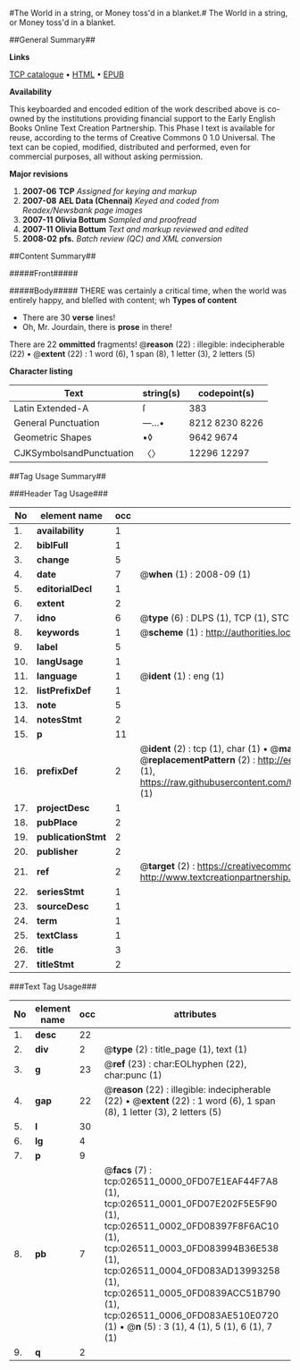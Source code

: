 #The World in a string, or Money toss'd in a blanket.#
The World in a string, or Money toss'd in a blanket.

##General Summary##

**Links**

[TCP catalogue](http://www.ota.ox.ac.uk/tcp/)  • 
[HTML](http://tei.it.ox.ac.uk/tcp/Texts-HTML/free/N20/N20222.html)  • 
[EPUB](http://tei.it.ox.ac.uk/tcp/Texts-EPUB/free/N20/N20222.epub)

**Availability**

This keyboarded and encoded edition of the
	       work described above is co-owned by the institutions
	       providing financial support to the Early English Books
	       Online Text Creation Partnership. This Phase I text is
	       available for reuse, according to the terms of Creative
	       Commons 0 1.0 Universal. The text can be copied,
	       modified, distributed and performed, even for
	       commercial purposes, all without asking permission.

**Major revisions**

1. __2007-06__ __TCP__ *Assigned for keying and markup*
1. __2007-08__ __AEL Data (Chennai)__ *Keyed and coded from Readex/Newsbank page images*
1. __2007-11__ __Olivia Bottum__ *Sampled and proofread*
1. __2007-11__ __Olivia Bottum__ *Text and markup reviewed and edited*
1. __2008-02__ __pfs.__ *Batch review (QC) and XML conversion*

##Content Summary##

#####Front#####

#####Body#####
THERE was certainly a critical time, when the world was entirely happy, and bleſſed with content; wh
**Types of content**

  * There are 30 **verse** lines!
  * Oh, Mr. Jourdain, there is **prose** in there!

There are 22 **ommitted** fragments! 
 @__reason__ (22) : illegible: indecipherable (22)  •  @__extent__ (22) : 1 word (6), 1 span (8), 1 letter (3), 2 letters (5)

**Character listing**


|Text|string(s)|codepoint(s)|
|---|---|---|
|Latin Extended-A|ſ|383|
|General Punctuation|—…•|8212 8230 8226|
|Geometric Shapes|▪◊|9642 9674|
|CJKSymbolsandPunctuation|〈〉|12296 12297|

##Tag Usage Summary##

###Header Tag Usage###

|No|element name|occ|attributes|
|---|---|---|---|
|1.|__availability__|1||
|2.|__biblFull__|1||
|3.|__change__|5||
|4.|__date__|7| @__when__ (1) : 2008-09 (1)|
|5.|__editorialDecl__|1||
|6.|__extent__|2||
|7.|__idno__|6| @__type__ (6) : DLPS (1), TCP (1), STC (1), NOTIS (1), IMAGE-SET (1), EVANS-CITATION (1)|
|8.|__keywords__|1| @__scheme__ (1) : http://authorities.loc.gov/ (1)|
|9.|__label__|5||
|10.|__langUsage__|1||
|11.|__language__|1| @__ident__ (1) : eng (1)|
|12.|__listPrefixDef__|1||
|13.|__note__|5||
|14.|__notesStmt__|2||
|15.|__p__|11||
|16.|__prefixDef__|2| @__ident__ (2) : tcp (1), char (1)  •  @__matchPattern__ (2) : ([0-9\-]+):([0-9IVX]+) (1), (.+) (1)  •  @__replacementPattern__ (2) : http://eebo.chadwyck.com/downloadtiff?vid=$1&page=$2 (1), https://raw.githubusercontent.com/textcreationpartnership/Texts/master/tcpchars.xml#$1 (1)|
|17.|__projectDesc__|1||
|18.|__pubPlace__|2||
|19.|__publicationStmt__|2||
|20.|__publisher__|2||
|21.|__ref__|2| @__target__ (2) : https://creativecommons.org/publicdomain/zero/1.0/ (1), http://www.textcreationpartnership.org/docs/. (1)|
|22.|__seriesStmt__|1||
|23.|__sourceDesc__|1||
|24.|__term__|1||
|25.|__textClass__|1||
|26.|__title__|3||
|27.|__titleStmt__|2||


###Text Tag Usage###

|No|element name|occ|attributes|
|---|---|---|---|
|1.|__desc__|22||
|2.|__div__|2| @__type__ (2) : title_page (1), text (1)|
|3.|__g__|23| @__ref__ (23) : char:EOLhyphen (22), char:punc (1)|
|4.|__gap__|22| @__reason__ (22) : illegible: indecipherable (22)  •  @__extent__ (22) : 1 word (6), 1 span (8), 1 letter (3), 2 letters (5)|
|5.|__l__|30||
|6.|__lg__|4||
|7.|__p__|9||
|8.|__pb__|7| @__facs__ (7) : tcp:026511_0000_0FD07E1EAF44F7A8 (1), tcp:026511_0001_0FD07E202F5E5F90 (1), tcp:026511_0002_0FD08397F8F6AC10 (1), tcp:026511_0003_0FD083994B36E538 (1), tcp:026511_0004_0FD083AD13993258 (1), tcp:026511_0005_0FD0839ACC51B790 (1), tcp:026511_0006_0FD083AE510E0720 (1)  •  @__n__ (5) : 3 (1), 4 (1), 5 (1), 6 (1), 7 (1)|
|9.|__q__|2||
